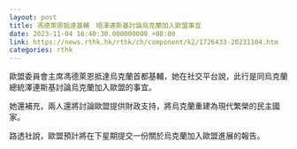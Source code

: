 ```yaml
---
layout: post
title: 馮德萊恩抵達基輔　晤澤連斯基討論烏克蘭加入歐盟事宜
date: 2023-11-04 16:40:30.000000000 +08:00
link: https://news.rthk.hk/rthk/ch/component/k2/1726433-20231104.htm
categories: rthk
---
```


歐盟委員會主席馮德萊恩抵達烏克蘭首都基輔，她在社交平台說，此行是同烏克蘭總統澤連斯基討論烏克蘭加入歐盟的事宜。

她還補充，兩人還將討論歐盟提供財政支持，將烏克蘭重建為現代繁榮的民主國家。

路透社說，歐盟預計將在下星期提交一份關於烏克蘭加入歐盟進展的報告。
